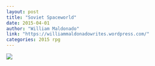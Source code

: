 ```yaml
---
layout: post
title: "Soviet Spaceworld"
date: 2015-04-01
author: "William Maldonado"
link: "https://williammaldonadowrites.wordpress.com/"
categories: 2015 rpg
---
```

![]({{site.url}}/2015images/SovietSpaceworld.jpg)
